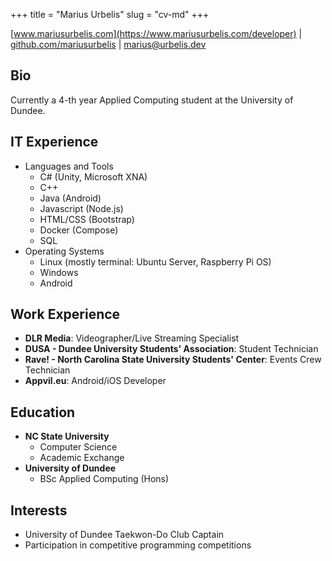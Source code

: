 +++
title = "Marius Urbelis"
slug = "cv-md"
+++

[www.mariusurbelis.com](https://www.mariusurbelis.com/developer) | [github.com/mariusurbelis](https://github.com/mariusurbelis) | marius@urbelis.dev

## Bio

Currently a 4-th year Applied Computing student at the University of Dundee.

## IT Experience

- Languages and Tools
  - C# (Unity, Microsoft XNA)
  - C++
  - Java (Android)
  - Javascript (Node.js)
  - HTML/CSS (Bootstrap)
  - Docker (Compose)
  - SQL
- Operating Systems
  - Linux (mostly terminal: Ubuntu Server, Raspberry Pi OS)
  - Windows
  - Android

## Work Experience

- **DLR Media**: Videographer/Live Streaming Specialist
- **DUSA - Dundee University Students' Association**: Student Technician
- **Rave! - North Carolina State University Students' Center**: Events Crew Technician
- **Appvil.eu**: Android/iOS Developer

## Education

- **NC State University**
  - Computer Science
  - Academic Exchange
- **University of Dundee**
  - BSc Applied Computing (Hons)

## Interests

- University of Dundee Taekwon-Do Club Captain
- Participation in competitive programming competitions